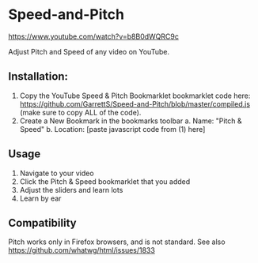 # Speed-and-Pitch
https://www.youtube.com/watch?v=b8B0dWQRC9c

Adjust Pitch and Speed of any video on YouTube.
## Installation:
1. Copy the YouTube Speed & Pitch Bookmarklet
 bookmarklet code here:
https://github.com/GarrettS/Speed-and-Pitch/blob/master/compiled.js (make sure to copy ALL of the code).
2. Create a New Bookmark in the bookmarks toolbar 
  a. Name: "Pitch & Speed"
  b. Location: [paste javascript code from (1) here]

## Usage
 1. Navigate to your video
 2. Click the Pitch & Speed bookmarklet that you added
 3. Adjust the sliders and learn lots
 4. Learn by ear
 
 ## Compatibility
 Pitch works only in Firefox browsers, and is not standard. See also https://github.com/whatwg/html/issues/1833
